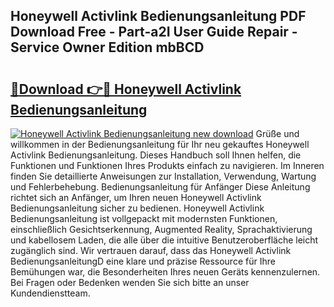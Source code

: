 ## Honeywell Activlink Bedienungsanleitung PDF Download Free - Part-a2I User Guide Repair - Service Owner Edition mbBCD

# <h2><a href="http://df44gyp.blite.top/?on=Honeywell+Activlink+Bedienungsanleitung">🔗Download 👉🔴 Honeywell Activlink Bedienungsanleitung</a></h2>

[![Honeywell Activlink Bedienungsanleitung new download](https://i.imgur.com/lujVjoI.png)](http://df44gyp.blite.top/?on=Honeywell+Activlink+Bedienungsanleitung)
Grüße und willkommen in der Bedienungsanleitung für Ihr neu gekauftes Honeywell Activlink Bedienungsanleitung. Dieses Handbuch soll Ihnen helfen, die Funktionen und Funktionen Ihres Produkts einfach zu navigieren. Im Inneren finden Sie detaillierte Anweisungen zur Installation, Verwendung, Wartung und Fehlerbehebung. Bedienungsanleitung für Anfänger Diese Anleitung richtet sich an Anfänger, um Ihren neuen Honeywell Activlink Bedienungsanleitung sicher zu bedienen. Honeywell Activlink Bedienungsanleitung ist vollgepackt mit modernsten Funktionen, einschließlich Gesichtserkennung, Augmented Reality, Sprachaktivierung und kabellosem Laden, die alle über die intuitive Benutzeroberfläche leicht zugänglich sind. Wir vertrauen darauf, dass das Honeywell Activlink BedienungsanleitungD eine klare und präzise Ressource für Ihre Bemühungen war, die Besonderheiten Ihres neuen Geräts kennenzulernen. Bei Fragen oder Bedenken wenden Sie sich bitte an unser Kundendienstteam.
